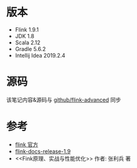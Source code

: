 
# 版本
- Flink 1.9.1
- JDK 1.8
- Scala 2.12
- Gradle 5.6.2
- Intellij Idea 2019.2.4

# 源码
该笔记内容&源码与 [github/flink-advanced](https://github.com/GourdErwa/flink-advanced) 同步

# 参考
- [flink 官方](https://flink.apache.org/)
- [flink-docs-release-1.9](https://ci.apache.org/projects/flink/flink-docs-release-1.9/)
- <<Fink原理、实战与性能优化>> 作者: 张利兵 著